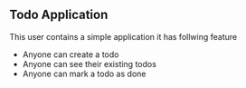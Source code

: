 ## Todo Application

This user contains a simple application
it has follwing feature

- Anyone can create a todo
- Anyone can see their existing todos
- Anyone can mark a todo as done
